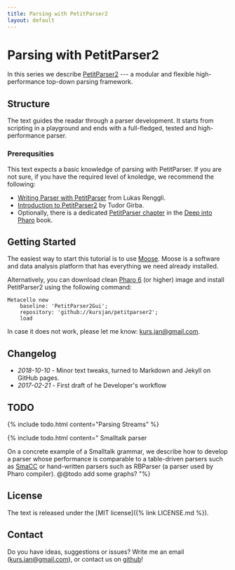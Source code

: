 ```yaml
---
title: Parsing with PetitParser2 
layout: default
---
```

# Parsing with PetitParser2

In this series we describe [PetitParser2](https://github.com/kursjan/petitparser2) --- a modular and flexible high-performance top-down parsing framework.

## Structure

The text guides the readar through a parser development. It starts from scripting in a playground and ends with a full-fledged, tested and high-performance parser. 

### Prerequsities
This text expects a basic knowledge of parsing with PetitParser.
If you are not sure, if you have the required level of knoledge, we recommend the following:
- [Writing Parser with PetitParser](https://www.lukas-renggli.ch/blog/petitparser-1) from Lukas Renggli.
- [Introduction to PetitParser2](http://www.humane-assessment.com/blog/introducing-petitparser2/) by Tudor Girba.
- Optionally, there is a dedicated [PetitParser chapter](http://scg.unibe.ch/archive/papers/Kurs13a-PetitParser.pdf) in the [Deep into Pharo](http://www.deepintopharo.com/) book.

<!--
## Uniqe Features of PetitParser2
We cover many topics, some of them well-known in the area of parsing, nevertheless, the following technologies are unique for PetitParser:
- **Bounded seas** is a technology that allows a programmer to focus on the interesting parts of an input (i.e. Javascript code in our case) and ignore the rest (i.e. the remaining HTML code).
- **Context-sensitive rules** that allow us to detect matching begin and end HTML tags and recover from malformed inputs.
- **Optimizations** of PetitParser to turn our prototype into a an efficient top-down parser. 
-->

## Getting Started

The easiest way to start this tutorial is to use [Moose](http://moosetechnology.org). 
Moose is a software and data analysis platform that has everything we need already installed.

Alternatively, you can download clean [Pharo 6](http://pharo.org) (or higher) image and install PetitParser2 using the following command:

```smalltalk
Metacello new
	baseline: 'PetitParser2Gui';
	repository: 'github://kursjan/petitparser2';
   	load
```

In case it does not work, please let me know: <kurs.jan@gmail.com>. 

## Changelog
- *2018-10-10* - Minor text tweaks, turned to Markdown and Jekyll on GitHub pages.
- *2017-02-21* - First draft of he Developer's workflow 

## TODO
{% include todo.html content="Parsing Streams" %}

{% include todo.html content="
Smalltalk parser

On a concrete example of a Smalltalk grammar, we describe how to develop a parser whose performance is comparable to a table-driven parsers such as [SmaCC](https://github.com/ThierryGoubier/SmaCC) or hand-written parsers such as RBParser (a parser used by Pharo compiler).
@@todo add some graphs?
"%}

<!--
{% include todo.html content="Syntax Highlighting " %}
-->

## License
The text is released under the [MIT license]({% link LICENSE.md %}).

## Contact
Do you have ideas, suggestions or issues? Write me an email (<kurs.jan@gmail.com>), or contact us on [github](github.com/kursjan/petitparser2/issues)!
